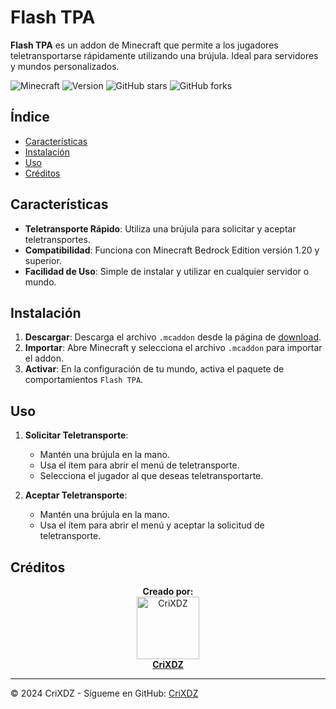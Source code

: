# Flash TPA

**Flash TPA** es un addon de Minecraft que permite a los jugadores teletransportarse rápidamente utilizando una brújula. Ideal para servidores y mundos personalizados.

![Minecraft](https://img.shields.io/badge/Minecraft-Bedrock%20Edition-%2331A8FF)
![Version](https://img.shields.io/badge/Version-1.0.0-green)
![GitHub stars](https://img.shields.io/github/stars/CriXDZ/Flash-TPA)
![GitHub forks](https://img.shields.io/github/forks/CriXDZ/Flash-TPA)

## Índice

- [Características](#características)
- [Instalación](#instalación)
- [Uso](#uso)
- [Créditos](#créditos)

## Características

- **Teletransporte Rápido**: Utiliza una brújula para solicitar y aceptar teletransportes.
- **Compatibilidad**: Funciona con Minecraft Bedrock Edition versión 1.20 y superior.
- **Facilidad de Uso**: Simple de instalar y utilizar en cualquier servidor o mundo.

## Instalación

1. **Descargar**: Descarga el archivo `.mcaddon` desde la página de [download](https://www.mediafire.com/file/ynmj57errmyk4fy/Flash_TPA.mcaddon/file).
2. **Importar**: Abre Minecraft y selecciona el archivo `.mcaddon` para importar el addon.
3. **Activar**: En la configuración de tu mundo, activa el paquete de comportamientos `Flash TPA`.

## Uso

1. **Solicitar Teletransporte**:

   - Mantén una brújula en la mano.
   - Usa el ítem para abrir el menú de teletransporte.
   - Selecciona el jugador al que deseas teletransportarte.

2. **Aceptar Teletransporte**:
   - Mantén una brújula en la mano.
   - Usa el ítem para abrir el menú y aceptar la solicitud de teletransporte.

## Créditos

<p align="center">
  <b>Creado por:</b><br>
  <a href="https://github.com/CriXDZ">
    <img src="https://avatars.githubusercontent.com/CriXDZ" width="100" alt="CriXDZ"><br>
    <strong>CriXDZ</strong>
  </a>
</p>

---

© 2024 CriXDZ - Sígueme en GitHub: [CriXDZ](https://github.com/CriXDZ)
